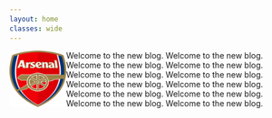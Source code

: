 ```yaml
---
layout: home
classes: wide
---
```


<img align="left" width="100" height="100" src="images/Arsenal_logo_crest_logotype.png" alt="Arsenal logo" />

Welcome to the new blog. Welcome to the new blog. Welcome to the new blog. Welcome to the new blog. Welcome to the new blog. Welcome to the new blog. Welcome to the new blog. Welcome to the new blog. Welcome to the new blog. Welcome to the new blog. Welcome to the new blog. Welcome to the new blog.

